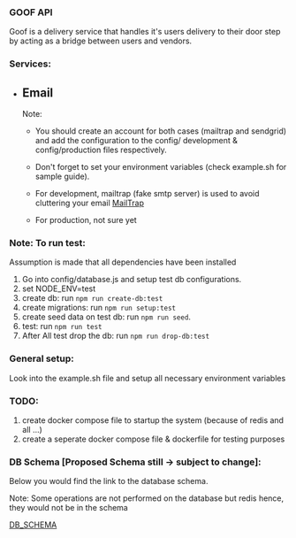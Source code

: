 ### **GOOF API**
Goof is a delivery service that handles it's users delivery to their door step by acting as a bridge between users and vendors.

### Services:
 - ## Email
    Note: 
      - You should create an account for both cases (mailtrap and sendgrid) and add the configuration to the config/ development & config/production files respectively.
      - Don't forget to set your environment variables (check example.sh for sample guide).

    - For development, mailtrap (fake smtp server) is used to avoid cluttering your email [MailTrap](https://mailtrap.io)
    - For production, not sure yet


### Note: To run test:

Assumption is made that all dependencies have been installed

1. Go into config/database.js and setup test db configurations.
2. set NODE_ENV=test
3. create db: run `npm run create-db:test`
4. create migrations: run `npm run setup:test`
5. create seed data on test db: run `npm run seed`.
6. test: run `npm run test`
7. After All test drop the db: run `npm run drop-db:test`

### General setup:
 Look into the example.sh file and setup all necessary environment variables

### TODO:
1. create docker compose file to startup the system (because of redis and all ...)
2. create a seperate docker compose file & dockerfile for testing purposes
 
 ### DB Schema [Proposed Schema still -> subject to change]:
 Below you would find the link to the database schema. 

 Note: Some operations are not performed on the database but redis hence, they would not be in the schema

 [DB_SCHEMA](https://dbdiagram.io/d/62148066485e433543f462a8)

